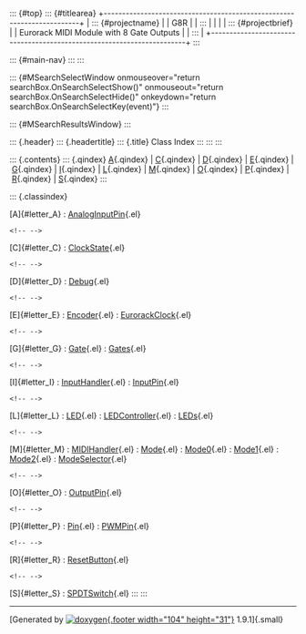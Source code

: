 ::: {#top}
::: {#titlearea}
+-----------------------------------------------------------------------+
| ::: {#projectname}                                                    |
| G8R                                                                   |
| :::                                                                   |
|                                                                       |
| ::: {#projectbrief}                                                   |
| Eurorack MIDI Module with 8 Gate Outputs                              |
| :::                                                                   |
+-----------------------------------------------------------------------+
:::

::: {#main-nav}
:::
:::

::: {#MSearchSelectWindow onmouseover="return searchBox.OnSearchSelectShow()" onmouseout="return searchBox.OnSearchSelectHide()" onkeydown="return searchBox.OnSearchSelectKey(event)"}
:::

::: {#MSearchResultsWindow}
:::

::: {.header}
::: {.headertitle}
::: {.title}
Class Index
:::
:::
:::

::: {.contents}
::: {.qindex}
[A](#letter_A){.qindex} \| [C](#letter_C){.qindex} \| [D](#letter_D){.qindex} \| [E](#letter_E){.qindex} \| [G](#letter_G){.qindex} \| [I](#letter_I){.qindex} \| [L](#letter_L){.qindex} \| [M](#letter_M){.qindex} \| [O](#letter_O){.qindex} \| [P](#letter_P){.qindex} \| [R](#letter_R){.qindex} \| [S](#letter_S){.qindex}
:::

::: {.classindex}

[A]{#letter_A}
:   [AnalogInputPin](classAnalogInputPin.html){.el}

```{=html}
<!-- -->
```

[C]{#letter_C}
:   [ClockState](structClockState.html){.el}

```{=html}
<!-- -->
```

[D]{#letter_D}
:   [Debug](classDebug.html){.el}

```{=html}
<!-- -->
```

[E]{#letter_E}
:   [Encoder](classEncoder.html){.el}
:   [EurorackClock](classEurorackClock.html){.el}

```{=html}
<!-- -->
```

[G]{#letter_G}
:   [Gate](classGate.html){.el}
:   [Gates](classGates.html){.el}

```{=html}
<!-- -->
```

[I]{#letter_I}
:   [InputHandler](classInputHandler.html){.el}
:   [InputPin](classInputPin.html){.el}

```{=html}
<!-- -->
```

[L]{#letter_L}
:   [LED](classLED.html){.el}
:   [LEDController](classLEDController.html){.el}
:   [LEDs](classLEDs.html){.el}

```{=html}
<!-- -->
```

[M]{#letter_M}
:   [MIDIHandler](classMIDIHandler.html){.el}
:   [Mode](classMode.html){.el}
:   [Mode0](classMode0.html){.el}
:   [Mode1](classMode1.html){.el}
:   [Mode2](classMode2.html){.el}
:   [ModeSelector](classModeSelector.html){.el}

```{=html}
<!-- -->
```

[O]{#letter_O}
:   [OutputPin](classOutputPin.html){.el}

```{=html}
<!-- -->
```

[P]{#letter_P}
:   [Pin](classPin.html){.el}
:   [PWMPin](classPWMPin.html){.el}

```{=html}
<!-- -->
```

[R]{#letter_R}
:   [ResetButton](classResetButton.html){.el}

```{=html}
<!-- -->
```

[S]{#letter_S}
:   [SPDTSwitch](classSPDTSwitch.html){.el}
:::
:::

------------------------------------------------------------------------

[Generated by [![doxygen](doxygen.svg){.footer width="104"
height="31"}](https://www.doxygen.org/index.html) 1.9.1]{.small}
